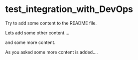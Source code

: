 # test_integration_with_DevOps

Try to add some content to the README file.


Lets add some other content....

and some more content.

As you asked some more content is added....
